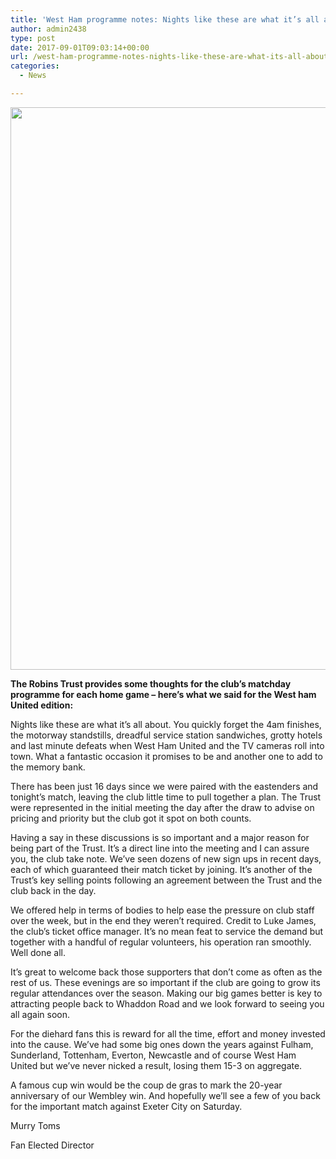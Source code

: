 ```yaml
---
title: 'West Ham programme notes: Nights like these are what it’s all about'
author: admin2438
type: post
date: 2017-09-01T09:03:14+00:00
url: /west-ham-programme-notes-nights-like-these-are-what-its-all-about/
categories:
  - News

---
```

**<img class="aligncenter size-full wp-image-544" src="//robinstrust.org/wp-content/uploads/2017/08/westham.jpg" alt="" width="1600" height="900" srcset="http://robinstrust.test/wp-content/uploads/2017/08/westham.jpg 1600w, http://robinstrust.test/wp-content/uploads/2017/08/westham-300x169.jpg 300w, http://robinstrust.test/wp-content/uploads/2017/08/westham-768x432.jpg 768w, http://robinstrust.test/wp-content/uploads/2017/08/westham-1024x576.jpg 1024w" sizes="(max-width: 1600px) 100vw, 1600px" />**
  
**The Robins Trust provides some thoughts for the club&#8217;s matchday programme for each home game – here&#8217;s what we said for the West ham United edition:**

Nights like these are what it’s all about. You quickly forget the 4am finishes, the motorway standstills, dreadful service station sandwiches, grotty hotels and last minute defeats when West Ham United and the TV cameras roll into town. What a fantastic occasion it promises to be and another one to add to the memory bank.

There has been just 16 days since we were paired with the eastenders and tonight’s match, leaving the club little time to pull together a plan. The Trust were represented in the initial meeting the day after the draw to advise on pricing and priority but the club got it spot on both counts.

Having a say in these discussions is so important and a major reason for being part of the Trust. It’s a direct line into the meeting and I can assure you, the club take note. We’ve seen dozens of new sign ups in recent days, each of which guaranteed their match ticket by joining. It’s another of the Trust’s key selling points following an agreement between the Trust and the club back in the day.

We offered help in terms of bodies to help ease the pressure on club staff over the week, but in the end they weren’t required. Credit to Luke James, the club’s ticket office manager. It’s no mean feat to service the demand but together with a handful of regular volunteers, his operation ran smoothly. Well done all.

It’s great to welcome back those supporters that don’t come as often as the rest of us. These evenings are so important if the club are going to grow its regular attendances over the season. Making our big games better is key to attracting people back to Whaddon Road and we look forward to seeing you all again soon.

For the diehard fans this is reward for all the time, effort and money invested into the cause. We’ve had some big ones down the years against Fulham, Sunderland, Tottenham, Everton, Newcastle and of course West Ham United but we’ve never nicked a result, losing them 15-3 on aggregate.

A famous cup win would be the coup de gras to mark the 20-year anniversary of our Wembley win. And hopefully we&#8217;ll see a few of you back for the important match against Exeter City on Saturday.

Murry Toms
  
Fan Elected Director